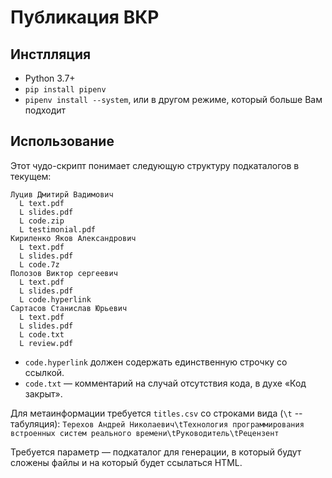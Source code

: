 ﻿# Публикация ВКР

## Инстлляция

* Python 3.7+
* `pip install pipenv`
* `pipenv install --system`, или в другом режиме, который больше Вам подходит

## Использование

Этот чудо-скрипт понимает следующую структуру подкаталогов в текущем:

```
Луцив Дмитирй Вадимович
  L text.pdf
  L slides.pdf
  L code.zip
  L testimonial.pdf
Кириленко Яков Александрович
  L text.pdf
  L slides.pdf
  L code.7z
Полозов Виктор сергеевич
  L text.pdf
  L slides.pdf
  L code.hyperlink
Сартасов Станислав Юрьевич
  L text.pdf
  L slides.pdf
  L code.txt
  L review.pdf
```

* `code.hyperlink` должен содержать единственную строчку со ссылкой.
* `code.txt` — комментарий на случай отсутствия кода, в духе «Код закрыт».

Для метаинформации требуется `titles.csv` со строками вида (`\t` -- табуляция):
`Терехов Андрей Николаевич\tТехнология программирования встроенных систем реального времени\tРуководитель\tРецензент`

Требуется параметр — подкаталог для генерации, в который будут сложены файлы и на который будет ссылаться HTML.
